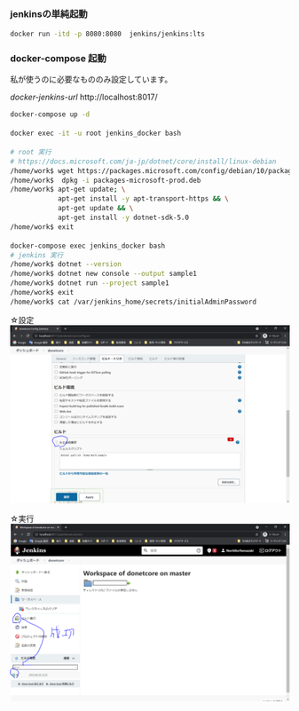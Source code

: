 ### jenkinsの単純起動

``` bash
docker run -itd -p 8080:8080  jenkins/jenkins:lts
``` 


### docker-compose 起動
私が使うのに必要なもののみ設定しています。


*docker-jenkins-url*
http://localhost:8017/

``` bash
docker-compose up -d 

docker exec -it -u root jenkins_docker bash

# root 実行
# https://docs.microsoft.com/ja-jp/dotnet/core/install/linux-debian
/home/work$ wget https://packages.microsoft.com/config/debian/10/packages-microsoft-prod.deb -O packages-microsoft-prod.deb
/home/work$  dpkg -i packages-microsoft-prod.deb
/home/work$ apt-get update; \
            apt-get install -y apt-transport-https && \
            apt-get update && \
            apt-get install -y dotnet-sdk-5.0
/home/work$ exit

docker-compose exec jenkins_docker bash
# jenkins 実行 
/home/work$ dotnet --version
/home/work$ dotnet new console --output sample1
/home/work$ dotnet run --project sample1
/home/work$ exit
/home/work$ cat /var/jenkins_home/secrets/initialAdminPassword
``` 

☆設定
![設定](.\img\1_setting_build.PNG)

☆実行
![実行](.\img\2_setting_build_done.PNG)

